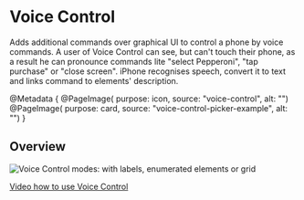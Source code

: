 # Voice Control

Adds additional commands over graphical UI to control a phone by voice commands. A user of Voice Control can see, but can't touch their phone, as a result he can pronounce commands lite "select Pepperoni", "tap purchase" or "close screen". iPhone recognises speech, convert it to text and links command to elements' description.

@Metadata {
    @PageImage(
        purpose: icon, 
        source: "voice-control", 
        alt: "")
    @PageImage(
               purpose: card, 
               source: "voice-control-picker-example", 
               alt: "")
}


## Overview



![Voice Control modes: with labels, enumerated elements or grid](voice-control-picker-example)

 [Video how to use Voice Control](https://www.youtube.com/watch?v=eg22JaZWAgs)
